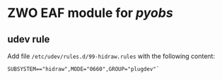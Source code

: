 # ZWO EAF module for *pyobs*

## udev rule
Add file `/etc/udev/rules.d/99-hidraw.rules` with the following content: 

    SUBSYSTEM=="hidraw",MODE="0660",GROUP="plugdev"`